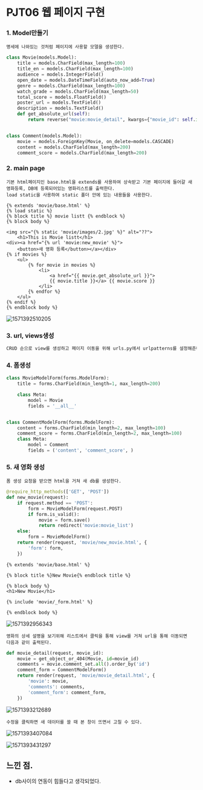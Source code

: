 # PJT06 웹 페이지 구현

### 1. Model만들기

```
명세에 나와있는 것처럼 페이지에 사용할 모델을 생성한다.
```

```python
class Movie(models.Model):
    title = models.CharField(max_length=100)
    title_en = models.CharField(max_length=100)
    audience = models.IntegerField()
    open_date = models.DateTimeField(auto_now_add=True)
    genre = models.CharField(max_length=100)
    watch_grade = models.CharField(max_length=50)
    total_score = models.FloatField()
    poster_url = models.TextField()
    description = models.TextField() 
    def get_absolute_url(self):
        return reverse("movie:movie_detail", kwargs={"movie_id": self.id})


class Comment(models.Model):
    movie = models.ForeignKey(Movie, on_delete=models.CASCADE)
    content = models.CharField(max_length=200)
    comment_score = models.CharField(max_length=200)
```

### 2. main page

```
기본 html페이지인 base.html을 extends를 사용하여 상속받고 기본 페이지에 들어갈 새 영화등록, DB에 등록되어있는 영화리스트를 출력한다.
load static을 사용하여 static 폴더 안에 있는 내용들을 사용한다.

```

```django
{% extends 'movie/base.html' %}
{% load static %}
{% block title %} movie listt {% endblock %}
{% block body %}

<img src="{% static 'movie/images/2.jpg' %}" alt="??">
    <h1>This is Movie listt</h1>
<div><a href="{% url 'movie:new_movie' %}">
    <button>새 영화 등록</button></a></div>
{% if movies %}
    <ul>
        {% for movie in movies %}
            <li>
                <a href="{{ movie.get_absolute_url }}">
                {{ movie.title }}</a> {{ movie.score }}
            </li>
        {% endfor %}
    </ul>
{% endif %}
{% endblock body %}
```

![1571392510205](C:\Users\student\AppData\Roaming\Typora\typora-user-images\1571392510205.png)

### 3. url, views생성

```python
CRUD 순으로 view를 생성하고 페이지 이동을 위해 urls.py에서 urlpatterns를 설정해준다.
```

### 4. 폼생성

```python
class MovieModelForm(forms.ModelForm):
    title = forms.CharField(min_length=1, max_length=200)

    class Meta:
        model = Movie
        fields = '__all__'


class CommentModelForm(forms.ModelForm):
    content = forms.CharField(min_length=2, max_length=100)
    comment_score = forms.CharField(min_length=2, max_length=100)
    class Meta:
        model = Comment
        fields = ('content', 'comment_score', )
```

### 5. 새 영화 생성

```
폼 생성 요청을 받으면 html을 거쳐 새 db를 생성한다.
```

```python
@require_http_methods(['GET', 'POST'])
def new_movie(request):
    if request.method == 'POST':
        form = MovieModelForm(request.POST)
        if form.is_valid():
            movie = form.save()
            return redirect('movie:movie_list')
    else:
        form = MovieModelForm()
    return render(request, 'movie/new_movie.html', {
        'form': form,
    })
```

```django
{% extends 'movie/base.html' %}

{% block title %}New Movie{% endblock title %}

{% block body %}
<h1>New Movie</h1>

{% include 'movie/_form.html' %}

{% endblock body %}
```

![1571392956343](C:\Users\student\AppData\Roaming\Typora\typora-user-images\1571392956343.png)

```
영화의 상세 설명을 보기위해 리스트에서 클릭을 통해 view를 거쳐 url을 통해 이동되면  다음과 같이 출력된다.
```

```python
def movie_detail(request, movie_id):
    movie = get_object_or_404(Movie, id=movie_id)
    comments = movie.comment_set.all().order_by('id')
    comment_form = CommentModelForm()
    return render(request, 'movie/movie_detail.html', {
        'movie': movie,
        'comments': comments,
        'comment_form': comment_form,
    })
```

![1571393212689](C:\Users\student\AppData\Roaming\Typora\typora-user-images\1571393212689.png)

```
수정을 클릭하면 새 데이터를 쓸 때 본 창이 뜨면서 고칠 수 있다.
```

![1571393407084](C:\Users\student\AppData\Roaming\Typora\typora-user-images\1571393407084.png)

![1571393431297](C:\Users\student\AppData\Roaming\Typora\typora-user-images\1571393431297.png)



## 느낀 점.

* db사이의 연동이 힘들다고 생각되었다.